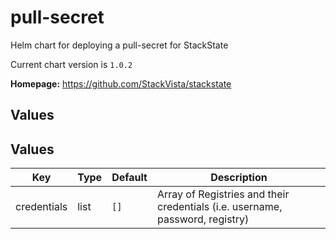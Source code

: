 # pull-secret

Helm chart for deploying a pull-secret for StackState

Current chart version is `1.0.2`

**Homepage:** <https://github.com/StackVista/stackstate>

## Values

## Values

| Key | Type | Default | Description |
|-----|------|---------|-------------|
| credentials | list | `[]` | Array of Registries and their credentials (i.e. username, password, registry) |
